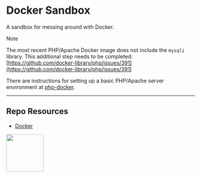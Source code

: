 # Docker Sandbox

A sandbox for messing around with Docker.

> [!Note]  
> The most recent PHP/Apache Docker image does not include the `mysqli` library. This additional step needs to be completed:  
> [https://github.com/docker-library/php/issues/391](https://github.com/docker-library/php/issues/391)

There are instructions for setting up a basic PHP/Apache server environment at [php-docker](https://github.com/codeadamca/php-docker).

---

## Repo Resources

- [Docker](https://www.docker.com/)

<a href="https://codeadam.ca">
<img src="https://codeadam.ca/images/code-block.png" width="100">
</a>



